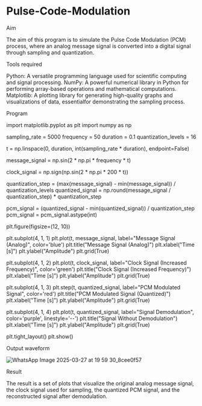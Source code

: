 # Pulse-Code-Modulation

Aim

The aim of this program is to simulate the Pulse Code Modulation (PCM) process, where an analog message signal is converted into a digital signal through sampling and quantization.

Tools required

Python: A versatile programming language used for scientific computing and signal processing. NumPy: A powerful numerical library in Python for performing array-based operations and mathematical computations. Matplotlib: A plotting library for generating high-quality graphs and visualizations of data, essentialfor demonstrating the sampling process.

Program

import matplotlib.pyplot as plt import numpy as np

sampling_rate = 5000 frequency = 50 duration = 0.1 quantization_levels = 16

t = np.linspace(0, duration, int(sampling_rate * duration), endpoint=False)

message_signal = np.sin(2 * np.pi * frequency * t)

clock_signal = np.sign(np.sin(2 * np.pi * 200 * t))

quantization_step = (max(message_signal) - min(message_signal)) / quantization_levels quantized_signal = np.round(message_signal / quantization_step) * quantization_step

pcm_signal = (quantized_signal - min(quantized_signal)) / quantization_step pcm_signal = pcm_signal.astype(int)

plt.figure(figsize=(12, 10))

plt.subplot(4, 1, 1) plt.plot(t, message_signal, label="Message Signal (Analog)", color='blue') plt.title("Message Signal (Analog)") plt.xlabel("Time [s]") plt.ylabel("Amplitude") plt.grid(True)

plt.subplot(4, 1, 2) plt.plot(t, clock_signal, label="Clock Signal (Increased Frequency)", color='green') plt.title("Clock Signal (Increased Frequency)") plt.xlabel("Time [s]") plt.ylabel("Amplitude") plt.grid(True)

plt.subplot(4, 1, 3) plt.step(t, quantized_signal, label="PCM Modulated Signal", color='red') plt.title("PCM Modulated Signal (Quantized)") plt.xlabel("Time [s]") plt.ylabel("Amplitude") plt.grid(True)

plt.subplot(4, 1, 4) plt.plot(t, quantized_signal, label="Signal Demodulation", color='purple', linestyle='--') plt.title("Signal Without Demodulation") plt.xlabel("Time [s]") plt.ylabel("Amplitude") plt.grid(True)

plt.tight_layout() plt.show()

Output waveform 

![WhatsApp Image 2025-03-27 at 19 59 30_8cee0f57](https://github.com/user-attachments/assets/8a084d7c-695e-4811-bce5-1cd6a07d3def)


Result

The result is a set of plots that visualize the original analog message signal, the clock signal used for sampling, the quantized PCM signal, and the reconstructed signal after demodulation.
